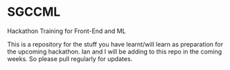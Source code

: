 # SGCCML
Hackathon Training for Front-End and ML

This is a repository for the stuff you have learnt/will learn as preparation for the upcoming hackathon. Ian and I will be adding to this repo in the coming weeks. So please pull regularly for updates.
